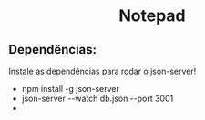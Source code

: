 <h1 align="center">Notepad</h1>

<h2>Dependências:</h2>
<p>Instale as dependências para rodar o json-server!</p>
  <ul>
  <li>npm install -g json-server</li>
  <li>json-server --watch db.json --port 3001<li>
  </ul>
 
   

